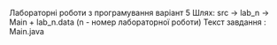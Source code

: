  Лабораторні роботи з програмування варіант 5
 Шлях: src -> lab_n -> Main + lab_n.data
 (n - номер лабораторної роботи)
Текст завдання : Main.java
